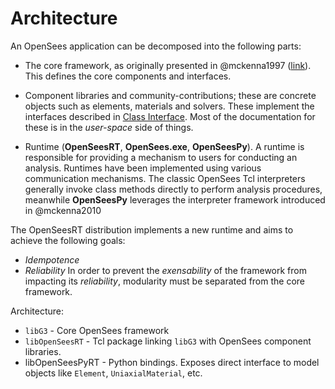 # Architecture

An OpenSees application can be decomposed into the following
parts:

- The core framework, as originally presented in @mckenna1997 ([link](https://opensees.berkeley.edu/OpenSees/doc/fmkdiss.pdf)).
  This defines the core components and interfaces.

- Component libraries and community-contributions; these are concrete objects
  such as elements, materials and solvers. These implement the interfaces
  described in [Class Interface](class_interface). Most of the documentation
  for these is in the *user-space* side of things.

- Runtime (**OpenSeesRT**, **OpenSees.exe**, **OpenSeesPy**). A runtime
  is responsible for providing a mechanism to users for conducting an analysis.
  Runtimes have been implemented using various communication mechanisms.
  The classic OpenSees Tcl interpreters generally invoke
  class methods directly to perform analysis procedures, meanwhile
  **OpenSeesPy** leverages the interpreter framework introduced in
  @mckenna2010


The OpenSeesRT distribution implements a new runtime and aims to achieve the
following goals:

- *Idempotence*
- *Reliability* In order to prevent the *exensability* of the framework from impacting
  its *reliability*, modularity must be separated from the core framework.

Architecture:

- `libG3` - Core OpenSees framework
- `libOpenSeesRT` - Tcl package linking `libG3` with OpenSees
  component libraries.
- libOpenSeesPyRT  - Python bindings. Exposes direct interface
  to model objects like `Element`, `UniaxialMaterial`, etc.



